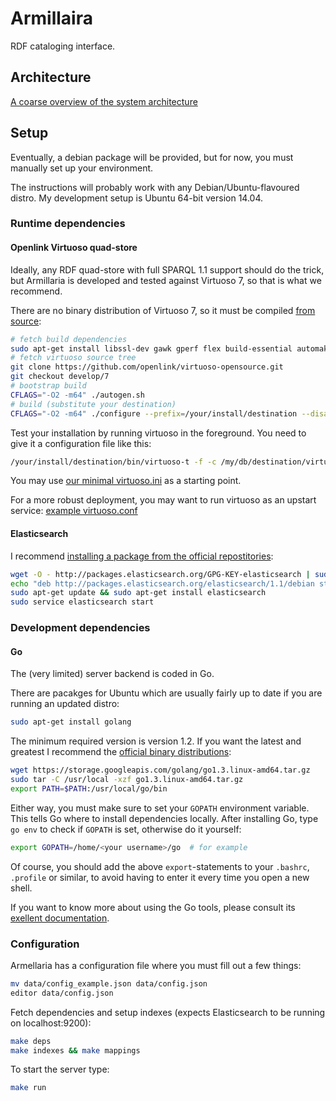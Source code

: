 # Armillaira
RDF cataloging interface.

## Architecture
[A coarse overview of the system architecture](https://docs.google.com/drawings/d/1t1vchNhGd86gPENq5_H0lCoWZGQYu8LqWr56qcUDbAU)

## Setup
Eventually, a debian package will be provided, but for now, you must manually set up your environment.

The instructions will probably work with any Debian/Ubuntu-flavoured distro. My development setup is Ubuntu 64-bit version 14.04.

### Runtime dependencies

#### Openlink Virtuoso quad-store
Ideally, any RDF quad-store with full SPARQL 1.1 support should do the trick, but Armillaria is developed and tested against Virtuoso 7, so that is what we recommend.

There are no binary distribution of Virtuoso 7, so it must be compiled [from source](https://github.com/openlink/virtuoso-opensource):

```bash
# fetch build dependencies
sudo apt-get install libssl-dev gawk gperf flex build-essential automake autoconf bison libtool
# fetch virtuoso source tree
git clone https://github.com/openlink/virtuoso-opensource.git
git checkout develop/7
# bootstrap build
CFLAGS="-O2 -m64" ./autogen.sh
# build (substitute your destination)
CFLAGS="-O2 -m64" ./configure --prefix=/your/install/destination --disable-dbpedia-vad --disable-demo-vad --disable-fct-vad --disable-isparql-vad --disable-ods-vad --disable-rdfmappers-vad --disable-rdb2rdf-vad --disable-sparqldemo-vad --disable-syncml-vad --disable-tutorial-vad --disable-bpel-vad --with-port=1111
```

Test your installation by running virtuoso in the foreground. You need to give it a configuration file like this:

```bash
/your/install/destination/bin/virtuoso-t -f -c /my/db/destination/virtuoso.ini
```

You may use [our minimal virtuoso.ini](https://github.com/digibib/saltdeploy/blob/master/koha/salt/koha/files/virtuoso/virtuoso.ini.minimal) as a starting point.

For a more robust deployment, you may want to run virtuoso as an upstart service: [example virtuoso.conf](https://github.com/digibib/saltdeploy/blob/master/koha/salt/koha/files/virtuoso/virtuoso.conf)


#### Elasticsearch
I recommend [installing a package from the official repostitories](http://www.elasticsearch.org/guide/en/elasticsearch/reference/current/setup-repositories.html):

```bash
wget -O - http://packages.elasticsearch.org/GPG-KEY-elasticsearch | sudo apt-key add -
echo "deb http://packages.elasticsearch.org/elasticsearch/1.1/debian stable main" | sudo tee -a /etc/apt/sources.list
sudo apt-get update && sudo apt-get install elasticsearch
sudo service elasticsearch start
```

### Development dependencies

#### Go
The (very limited) server backend is coded in Go.

There are pacakges for Ubuntu which are usually fairly up to date if you are running an updated distro:

```bash
sudo apt-get install golang
```

The minimum required version is version 1.2. If you want the latest and greatest I recommend  the [official binary distributions](https://code.google.com/p/go/wiki/Downloads?tm=2):

```bash
wget https://storage.googleapis.com/golang/go1.3.linux-amd64.tar.gz
sudo tar -C /usr/local -xzf go1.3.linux-amd64.tar.gz
export PATH=$PATH:/usr/local/go/bin
```

Either way, you must make sure to set your `GOPATH` environment variable. This tells Go where to install dependencies locally. After installing Go, type `go env` to check if `GOPATH` is set, otherwise do it yourself:

```bash
export GOPATH=/home/<your username>/go  # for example
```

Of course, you should add the above `export`-statements to your `.bashrc`, `.profile` or similar, to avoid having to enter it every time you open a new shell.

If you want to know more about using the Go tools, please consult its [exellent documentation](http://golang.org/doc/code.html).

### Configuration
Armellaria has a configuration file where you must fill out a few things:

```bash
mv data/config_example.json data/config.json
editor data/config.json
```

Fetch dependencies and setup indexes (expects Elasticsearch to be running on localhost:9200):

```bash
make deps
make indexes && make mappings
```

To start the server type:

```bash
make run
```
